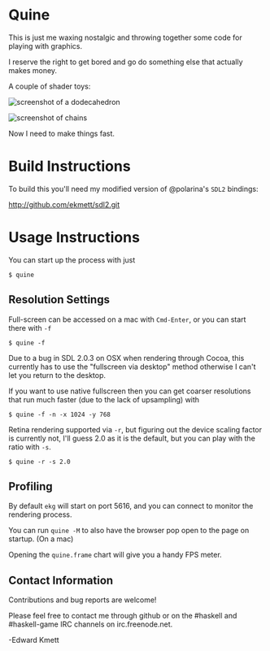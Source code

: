 Quine
=====

This is just me waxing nostalgic and throwing together some code for playing with graphics.

I reserve the right to get bored and go do something else that actually makes money.

A couple of shader toys:

![screenshot of a dodecahedron](https://raw.githubusercontent.com/ekmett/quine/master/data/dodecahedron.png)

![screenshot of chains](https://raw.githubusercontent.com/ekmett/quine/master/data/chains.png)

Now I need to make things fast.

Build Instructions
==================

To build this you'll need my modified version of @polarina's `SDL2` bindings:

http://github.com/ekmett/sdl2.git

Usage Instructions
==================

You can start up the process with just

```
$ quine
```

Resolution Settings
-------------------

Full-screen can be accessed on a mac with `Cmd-Enter`, or you can start there with `-f`

```
$ quine -f
```

Due to a bug in SDL 2.0.3 on OSX when rendering through Cocoa, this currently has to use the "fullscreen via desktop" method
otherwise I can't let you return to the desktop.

If you want to use native fullscreen then you can get coarser resolutions that run much faster (due to the lack of upsampling) with

```
$ quine -f -n -x 1024 -y 768
```

Retina rendering supported via `-r`, but figuring out the device scaling factor is currently not, I'll guess 2.0 as it is the default, but
you can play with the ratio with `-s`.

```
$ quine -r -s 2.0
```

Profiling
---------

By default `ekg` will start on port 5616, and you can connect to monitor the rendering process.

You can run `quine -M` to also have the browser pop open to the page on startup. (On a mac)

Opening the `quine.frame` chart will give you a handy FPS meter.


Contact Information
-------------------

Contributions and bug reports are welcome!

Please feel free to contact me through github or on the #haskell and #haskell-game IRC channels on irc.freenode.net.

-Edward Kmett
